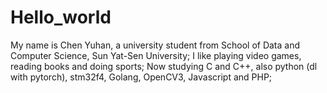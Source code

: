 # Hello_world
My name is Chen Yuhan, a university student from School of Data and Computer Science, Sun Yat-Sen University;
I like playing video games, reading books and doing sports;
Now studying C and C++, also python (dl with pytorch), stm32f4, Golang, OpenCV3, Javascript and PHP;
